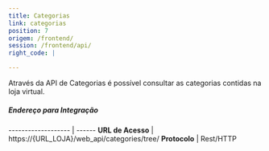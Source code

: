 ```yaml
---
title: Categorias
link: categorias
position: 7
origem: /frontend/ 
session: /frontend/api/
right_code: |

---
```


Através da API de Categorias é possível consultar as categorias contidas na loja virtual.

##### Endereço para Integração

------------------- | ------
**URL de Acesso** |	https://{URL_LOJA}/web_api/categories/tree/
**Protocolo** |	Rest/HTTP
